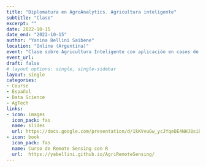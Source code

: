 ```yaml
---
title: "Diplomatura en AgroAnalytics. Agricultura inteligente"
subtitle: "Clase"
excerpt: ""
date: 2022-10-15
date_end: "2022-10-15"
author: "Yanina Bellini Saibene"
location: "Online (Argentina)"
event: "Clase sobre Agricultura Inteligente con aplicación en casos de uso agropecuarios y geotecnologías"
event_url: 
draft: false
# layout options: single, single-sidebar
layout: single
categories:
- Course
- Español
- Data Science
- AgTech
links:
- icon: images
  icon_pack: fas
  name: slides
  url: https://docs.google.com/presentation/d/1kKVvuGw_ycJYqeDE4NHJ8siBaAdKpIHFeMochqEx0pc/edit?usp=sharing
- icon: book
  icon_pack: fas
  name: Curso de Remote Sensing con R
  url:  https://yabellini.github.io/AgriRemoteSensing/
---
```


